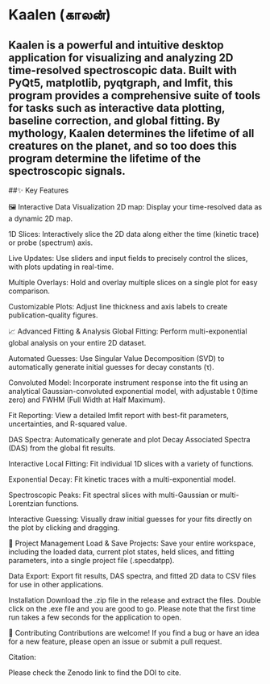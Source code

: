 # Kaalen (காலன்)

Kaalen is a powerful and intuitive desktop application for visualizing and analyzing 2D time-resolved spectroscopic data. Built with PyQt5, matplotlib, pyqtgraph, and lmfit, this program provides a comprehensive suite of tools for tasks such as interactive data plotting, baseline correction, and global fitting. By mythology, Kaalen determines the lifetime of all creatures on the planet, and so too does this program determine the lifetime of the spectroscopic signals.
---
##✨ Key Features

🖼️ Interactive Data Visualization
2D map: Display your time-resolved data as a dynamic 2D map.

1D Slices: Interactively slice the 2D data along either the time (kinetic trace) or probe (spectrum) axis.

Live Updates: Use sliders and input fields to precisely control the slices, with plots updating in real-time.

Multiple Overlays: Hold and overlay multiple slices on a single plot for easy comparison.

Customizable Plots: Adjust line thickness and axis labels to create publication-quality figures.

📈 Advanced Fitting & Analysis
Global Fitting: Perform multi-exponential global analysis on your entire 2D dataset.

Automated Guesses: Use Singular Value Decomposition (SVD) to automatically generate initial guesses for decay constants (τ).

Convoluted Model: Incorporate instrument response into the fit using an analytical Gaussian-convoluted exponential model, with adjustable t 
0
​
  (time zero) and FWHM (Full Width at Half Maximum).

Fit Reporting: View a detailed lmfit report with best-fit parameters, uncertainties, and R-squared value.

DAS Spectra: Automatically generate and plot Decay Associated Spectra (DAS) from the global fit results.

Interactive Local Fitting: Fit individual 1D slices with a variety of functions.

Exponential Decay: Fit kinetic traces with a multi-exponential model.

Spectroscopic Peaks: Fit spectral slices with multi-Gaussian or multi-Lorentzian functions.

Interactive Guessing: Visually draw initial guesses for your fits directly on the plot by clicking and dragging.

📁 Project Management
Load & Save Projects: Save your entire workspace, including the loaded data, current plot states, held slices, and fitting parameters, into a single project file (.specdatpp).

Data Export: Export fit results, DAS spectra, and fitted 2D data to CSV files for use in other applications.

Installation
Download the .zip file in the release and extract the files. Double click on the .exe file and you are good to go. Please note that the first time run takes a few seconds for the application to open.

🤝 Contributing
Contributions are welcome! If you find a bug or have an idea for a new feature, please open an issue or submit a pull request.

Citation:

Please check the Zenodo link to find the DOI to cite.
